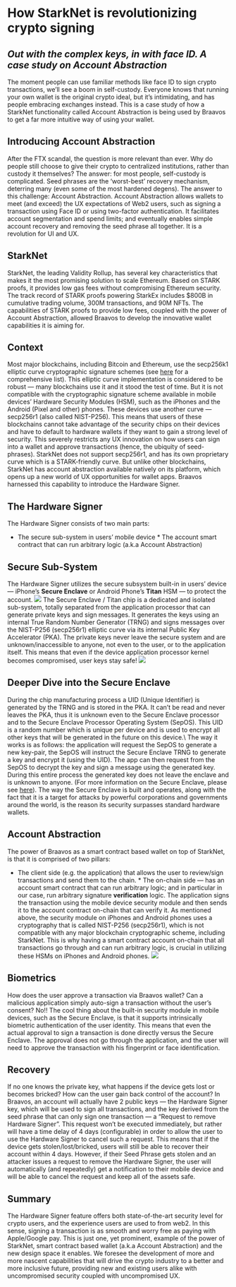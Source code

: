 # How StarkNet is revolutionizing crypto signing
## *Out with the complex keys, in with face ID. A case study on Account Abstraction*
The moment people can use familiar methods like face ID to sign crypto transactions, we’ll see a boom in self-custody. Everyone knows that running your own wallet is the original crypto ideal, but it’s intimidating, and has people embracing exchanges instead. This is a case study of how a StarkNet functionality called Account Abstraction is being used by Braavos to get a far more intuitive way of using your wallet.
## Introducing Account Abstraction
After the FTX scandal, the question is more relevant than ever. Why do people still choose to give their crypto to centralized institutions, rather than custody it themselves? The answer: for most people, self-custody is complicated. Seed phrases are the ‘worst-best’ recovery mechanism, deterring many (even some of the most hardened degens). The answer to this challenge: Account Abstraction. Account Abstraction allows wallets to meet (and exceed) the UX expectations of Web2 users, such as signing a transaction using Face ID or using two-factor authentication. It facilitates account segmentation and spend limits; and eventually enables simple account recovery and removing the seed phrase all together. It is a revolution for UI and UX.
## StarkNet
StarkNet, the leading Validity Rollup, has several key characteristics that makes it the most promising solution to scale Ethereum. Based on STARK proofs, it provides low gas fees without compromising Ethereum security. The track record of STARK proofs powering StarkEx includes $800B in cumulative trading volume, 300M transactions, and 90M NFTs. The capabilities of STARK proofs to provide low fees, coupled with the power of Account Abstraction, allowed Braavos to develop the innovative wallet capabilities it is aiming for.
## Context
Most major blockchains, including Bitcoin and Ethereum, use the secp256k1 elliptic curve cryptographic signature schemes (see [here](http://ethanfast.com/top-crypto.html) for a comprehensive list). This elliptic curve implementation is considered to be robust — many blockchains use it and it stood the test of time. But it is not compatible with the cryptographic signature scheme available in mobile devices’ Hardware Security Modules (HSM), such as the iPhones and the Android (Pixel and other) phones. These devices use another curve — secp256r1 (also called NIST-P256). This means that users of these blockchains cannot take advantage of the security chips on their devices and have to default to hardware wallets if they want to gain a strong level of security. This severely restricts any UX innovation on how users can sign into a wallet and approve transactions (hence, the ubiquity of seed-phrases). StarkNet does not support secp256r1, and has its own proprietary curve which is a STARK-friendly curve. But unlike other blockchains, StarkNet has account abstraction available natively on its platform, which opens up a new world of UX opportunities for wallet apps. Braavos harnessed this capability to introduce the Hardware Signer.
## The Hardware Signer
The Hardware Signer consists of two main parts:
* The secure sub-system in users’ mobile device * The account smart contract that can run arbitrary logic (a.k.a Account Abstraction)
## Secure Sub-System
The Hardware Signer utilizes the secure subsystem built-in in users’ device — iPhone’s **Secure Enclave** or Android Phone’s **Titan** HSM — to protect the account. ![](https://miro.medium.com/max/1400/0*EPm8q10ykvFGnvcv) The Secure Enclave / Titan chip is a dedicated and isolated sub-system, totally separated from the application processor that can generate private keys and sign messages. It generates the keys using an internal True Random Number Generator (TRNG) and signs messages over the NIST-P256 (secp256r1) elliptic curve via its internal Public Key Accelerator (PKA). The private keys never leave the secure system and are unknown/inaccessible to anyone, not even to the user, or to the application itself. This means that even if the device application processor kernel becomes compromised, user keys stay safe! ![](https://miro.medium.com/max/1400/0*yHJ--fK8keNdTci8)
## Deeper Dive into the Secure Enclave
During the chip manufacturing process a UID (Unique Identifier) is generated by the TRNG and is stored in the PKA. It can’t be read and never leaves the PKA, thus it is unknown even to the Secure Enclave processor and to the Secure Enclave Processor Operating System (SepOS). This UID is a random number which is unique per device and is used to encrypt all other keys that will be generated in the future on this device.\ The way it works is as follows: the application will request the SepOS to generate a new key-pair, the SepOS will instruct the Secure Enclave TRNG to generate a key and encrypt it (using the UID). The app can then request from the SepOS to decrypt the key and sign a message using the generated key. During this entire process the generated key does not leave the enclave and is unknown to anyone. (For more information on the Secure Enclave, please see [here](https://support.apple.com/en-il/guide/security/sec59b0b31ff/web)). The way the Secure Enclave is built and operates, along with the fact that it is a target for attacks by powerful corporations and governments around the world, is the reason its security surpasses standard hardware wallets.
## Account Abstraction
The power of Braavos as a smart contract based wallet on top of StarkNet, is that it is comprised of two pillars:
* The client side (e.g. the application) that allows the user to review/sign transactions and send them to the chain. * The on-chain side — has an account smart contract that can run arbitrary logic; and in particular in our case, run arbitrary signature **verification** logic. The application signs the transaction using the mobile device security module and then sends it to the account contract on-chain that can verify it. As mentioned above, the security module on iPhones and Android phones uses a cryptography that is called NIST-P256 (secp256r1), which is not compatible with any major blockchain cryptographic scheme, including StarkNet. This is why having a smart contract account on-chain that all transactions go through and can run arbitrary logic, is crucial in utilizing these HSMs on iPhones and Android phones. ![](https://miro.medium.com/max/1400/0*1gItqYMJgmpu_fXc)
## Biometrics
How does the user approve a transaction via Braavos wallet? Can a malicious application simply auto-sign a transaction without the user’s consent? No!! The cool thing about the built-in security module in mobile devices, such as the Secure Enclave, is that it supports intrinsically biometric authentication of the user identity. This means that even the actual approval to sign a transaction is done directly versus the Secure Enclave. The approval does not go through the application, and the user will need to approve the transaction with his fingerprint or face identification.
## Recovery
If no one knows the private key, what happens if the device gets lost or becomes bricked? How can the user gain back control of the account? In Braavos, an account will actually have 2 public keys — the Hardware Signer key, which will be used to sign all transactions, and the key derived from the seed phrase that can only sign one transaction — a “Request to remove Hardware Signer”. This request won’t be executed immediately, but rather will have a time delay of 4 days (configurable) in order to allow the user to use the Hardware Signer to cancel such a request. This means that if the device gets stolen/lost/bricked, users will still be able to recover their account within 4 days. However, if their Seed Phrase gets stolen and an attacker issues a request to remove the Hardware Signer, the user will automatically (and repeatedly) get a notification to their mobile device and will be able to cancel the request and keep all of the assets safe.
## Summary
The Hardware Signer feature offers both state-of-the-art security level for crypto users, and the experience users are used to from web2. In this sense, signing a transaction is as smooth and worry free as paying with Apple/Google pay. This is just one, yet prominent, example of the power of StarkNet, smart contract based wallet (a.k.a Account Abstraction) and the new design space it enables. We foresee the development of more and more nascent capabilities that will drive the crypto industry to a better and more inclusive future, providing new and existing users alike with uncompromised security coupled with uncompromised UX.